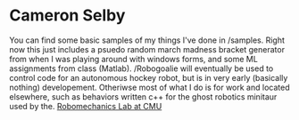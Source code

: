 # Cameron Selby

You can find some basic samples of my things I've done in /samples. Right now this just includes a psuedo random march madness bracket generator from when I was playing around with windows forms, and some ML assignments from class (Matlab). /Robogoalie will eventually be used to control code for an autonomous hockey robot, but is in very early (basically nothing) developement. Otheriwse most of what I do is for work and located elsewhere, such as behaviors written c++ for the ghost robotics minitaur used by the. [Robomechanics Lab at CMU](https://www.cmu.edu/me/robomechanicslab/)


